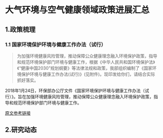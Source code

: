 # 大气环境与空气健康领域政策进展汇总

## 1.政策梳理

### 1.1 国家环境保护环境与健康工作办法（试行）


>为加强环境健康风险管理，推动保障公众健康理念融入环境保护政策，指导和规范环境保护部门环境与健康工作，根据《中华人民共和国环境保护法》《“健康中国2030”规划纲要》等法律法规和政策，我部组织编制了《国家环境保护环境与健康工作办法(试行)》(见附件)。现印发给你们，请结合实际抓好落实。

2018年1月24日，环保部办公厅文件《国家环境保护环境与健康工作办法（试行）》。旨在加强环境健康风险管理，推动保障公众健康理念融入环境保护政策，指导和规范环境保护部门环境与健康工作。

[原文参考链接](http://huanbao.bjx.com.cn/news/20180130/877672.shtml)

## 2.研究动态


